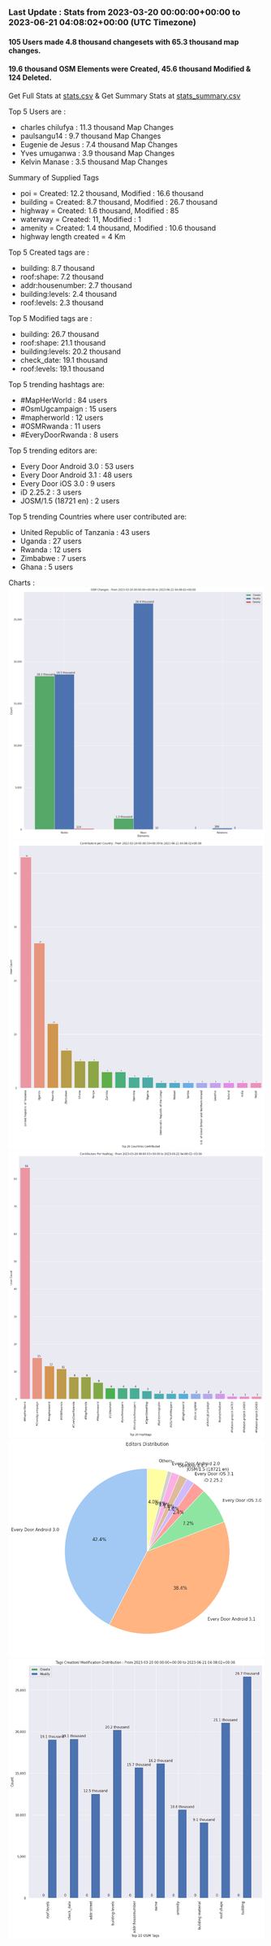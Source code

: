 ### Last Update : Stats from 2023-03-20 00:00:00+00:00 to 2023-06-21 04:08:02+00:00 (UTC Timezone)

#### 105 Users made 4.8 thousand changesets with 65.3 thousand map changes.
#### 19.6 thousand OSM Elements were Created, 45.6 thousand Modified & 124 Deleted.
Get Full Stats at [stats.csv](/stats/mapherworld/Daily/stats.csv)
 & Get Summary Stats at [stats_summary.csv](/stats/mapherworld/Daily/stats_summary.csv)

Top 5 Users are : 
- charles chilufya : 11.3 thousand Map Changes
- paulsangu14 : 9.7 thousand Map Changes
- Eugenie de Jesus : 7.4 thousand Map Changes
- Yves umuganwa : 3.9 thousand Map Changes
- Kelvin Manase : 3.5 thousand Map Changes

Summary of Supplied Tags
- poi = Created: 12.2 thousand, Modified : 16.6 thousand
- building = Created: 8.7 thousand, Modified : 26.7 thousand
- highway = Created: 1.6 thousand, Modified : 85
- waterway = Created: 11, Modified : 1
- amenity = Created: 1.4 thousand, Modified : 10.6 thousand
- highway length created = 4 Km


Top 5 Created tags are :
- building: 8.7 thousand
- roof:shape: 7.2 thousand
- addr:housenumber: 2.7 thousand
- building:levels: 2.4 thousand
- roof:levels: 2.3 thousand


Top 5 Modified tags are :
- building: 26.7 thousand
- roof:shape: 21.1 thousand
- building:levels: 20.2 thousand
- check_date: 19.1 thousand
- roof:levels: 19.1 thousand


Top 5 trending hashtags are:
- #MapHerWorld : 84 users
- #OsmUgcampaign : 15 users
- #mapherworld : 12 users
- #OSMRwanda : 11 users
- #EveryDoorRwanda : 8 users


Top 5 trending editors are:
- Every Door Android 3.0 : 53 users
- Every Door Android 3.1 : 48 users
- Every Door iOS 3.0 : 9 users
- iD 2.25.2 : 3 users
- JOSM/1.5 (18721 en) : 2 users


Top 5 trending Countries where user contributed are:
- United Republic of Tanzania : 43 users
- Uganda : 27 users
- Rwanda : 12 users
- Zimbabwe : 7 users
- Ghana : 5 users


 Charts : 
![Alt text](./stats_osm_changes.png) 
![Alt text](./stats_users_per_country.png) 
![Alt text](./stats_users_per_hashtag.png) 
![Alt text](./stats_editors_pie_chart.png) 
![Alt text](./stats_tags.png) 
